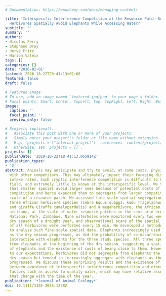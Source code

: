 ```yaml
---
# Documentation: https://wowchemy.com/docs/managing-content/

title: 'Interspecific Interference Competition at the Resource Patch Scale: Do Large
  Herbivores Spatially Avoid Elephants While Accessing Water?'
subtitle: ''
summary: ''
authors:
- Nicolas Ferry
- Stéphane Dray
- Hervé Fritz
- Marion Valeix
tags: []
categories: []
date: '2016-01-01'
lastmod: 2020-10-22T20:41:13+02:00
featured: false
draft: false

# Featured image
# To use, add an image named `featured.jpg/png` to your page's folder.
# Focal points: Smart, Center, TopLeft, Top, TopRight, Left, Right, BottomLeft, Bottom, BottomRight.
image:
  caption: ''
  focal_point: ''
  preview_only: false

# Projects (optional).
#   Associate this post with one or more of your projects.
#   Simply enter your project's folder or file name without extension.
#   E.g. `projects = ["internal-project"]` references `content/project/deep-learning/index.md`.
#   Otherwise, set `projects = []`.
projects: []
publishDate: '2020-10-22T18:41:13.065914Z'
publication_types:
- '2'
abstract: Animals may anticipate and try to avoid, at some costs, physical encounters
  with other competitors. This may ultimately impact their foraging distribution and
  intake rates. Such cryptic interference competition is difficult to measure in the
  field, and extremely little is known at the interspecific level. We tested the hypothesis
  that smaller species avoid larger ones because of potential costs of interference
  competition and hence expected them to segregate from larger competitors at the
  scale of a resource patch. We assessed fine-scale spatial segregation patterns between
  three African herbivore species (zebra Equus quagga, kudu Tragelaphus strepsiceros
  and giraffe Giraffa camelopardalis) and a megaherbivore, the African elephant Loxodonta
  africana, at the scale of water resource patches in the semi-arid ecosystem of Hwange
  National Park, Zimbabwe. Nine waterholes were monitored every two weeks during the
  dry season of a drought year, and observational scans of the spatial distribution
  of all herbivores were performed every 15 min. We developed a methodological approach
  to analyse such fine-scale spatial data. Elephants increasingly used waterholes
  as the dry season progressed, as did the probability of co-occurrence and agonistic
  interaction with elephants for the three study species. All three species segregated
  from elephants at the beginning of the dry season, suggesting a spatial avoidance
  of elephants and the existence of costs of being close to them. However, contrarily
  to our expectations, herbivores did not segregate from elephants the rest of the
  dry season but tended to increasingly aggregate with elephants as the dry season
  progressed. We discuss these surprising results and the existence of a trade-off
  between avoidance of interspecific interference competition and other potential
  factors such as access to quality water, which may have relative associated costs
  that change with the time of the year.
publication: '*Journal of Animal Ecology*'
doi: 10.1111/1365-2656.12582
---
```

